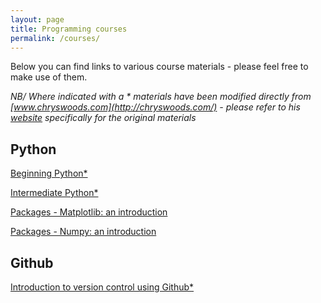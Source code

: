 ```yaml
---
layout: page
title: Programming courses
permalink: /courses/
---
```


Below you can find links to various course materials - please feel free to make use of them.

*NB/ Where indicated with a \* materials have been modified directly from [www.chryswoods.com](http://chryswoods.com/) - please refer to his [website](http://chryswoods.com/) specifically for the original materials*

## Python

[Beginning Python\*](Beginners_python/README)

[Intermediate Python\*](Intermediate_python/README)

[Packages - Matplotlib: an introduction](PythonPackages_matplotlib/README)

[Packages - Numpy: an introduction](PythonPackages_numpy/README_matplotlib)

## Github

[Introduction to version control using Github\*](Intro_github/README)
